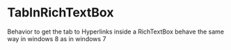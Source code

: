 TabInRichTextBox
================

Behavior to get the tab to Hyperlinks inside a RichTextBox behave the same way in windows 8 as in windows 7
